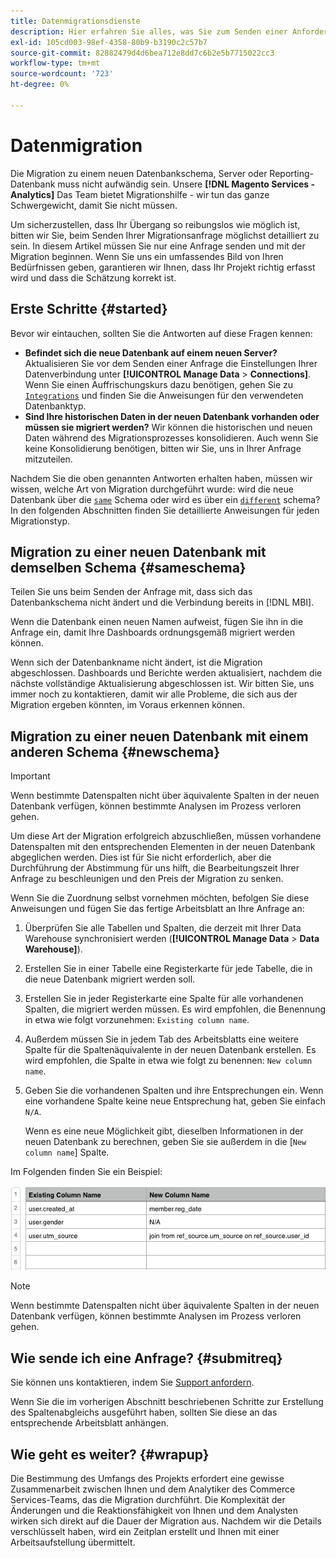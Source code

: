 ```yaml
---
title: Datenmigrationsdienste
description: Hier erfahren Sie alles, was Sie zum Senden einer Anforderung und zum Einstieg in die Migration benötigen.
exl-id: 105cd003-98ef-4358-80b9-b3190c2c57b7
source-git-commit: 82882479d4d6bea712e8dd7c6b2e5b7715022cc3
workflow-type: tm+mt
source-wordcount: '723'
ht-degree: 0%

---
```


# Datenmigration

Die Migration zu einem neuen Datenbankschema, Server oder Reporting-Datenbank muss nicht aufwändig sein. Unsere **[!DNL Magento Services - Analytics]** Das Team bietet Migrationshilfe - wir tun das ganze Schwergewicht, damit Sie nicht müssen.

Um sicherzustellen, dass Ihr Übergang so reibungslos wie möglich ist, bitten wir Sie, beim Senden Ihrer Migrationsanfrage möglichst detailliert zu sein. In diesem Artikel müssen Sie nur eine Anfrage senden und mit der Migration beginnen. Wenn Sie uns ein umfassendes Bild von Ihren Bedürfnissen geben, garantieren wir Ihnen, dass Ihr Projekt richtig erfasst wird und dass die Schätzung korrekt ist.

## Erste Schritte {#started}

Bevor wir eintauchen, sollten Sie die Antworten auf diese Fragen kennen:

* **Befindet sich die neue Datenbank auf einem neuen Server?** Aktualisieren Sie vor dem Senden einer Anfrage die Einstellungen Ihrer Datenverbindung unter **[!UICONTROL Manage Data** > **Connections]**. Wenn Sie einen Auffrischungskurs dazu benötigen, gehen Sie zu [`Integrations`](../integrations/integrations.md) und finden Sie die Anweisungen für den verwendeten Datenbanktyp.
* **Sind Ihre historischen Daten in der neuen Datenbank vorhanden oder müssen sie migriert werden?** Wir können die historischen und neuen Daten während des Migrationsprozesses konsolidieren. Auch wenn Sie keine Konsolidierung benötigen, bitten wir Sie, uns in Ihrer Anfrage mitzuteilen.

Nachdem Sie die oben genannten Antworten erhalten haben, müssen wir wissen, welche Art von Migration durchgeführt wurde: wird die neue Datenbank über die [`same`](#sameschema) Schema oder wird es über ein [`different`](#newschema) schema? In den folgenden Abschnitten finden Sie detaillierte Anweisungen für jeden Migrationstyp.

## Migration zu einer neuen Datenbank mit demselben Schema {#sameschema}

Teilen Sie uns beim Senden der Anfrage mit, dass sich das Datenbankschema nicht ändert und die Verbindung bereits in [!DNL MBI].

Wenn die Datenbank einen neuen Namen aufweist, fügen Sie ihn in die Anfrage ein, damit Ihre Dashboards ordnungsgemäß migriert werden können.

Wenn sich der Datenbankname nicht ändert, ist die Migration abgeschlossen. Dashboards und Berichte werden aktualisiert, nachdem die nächste vollständige Aktualisierung abgeschlossen ist. Wir bitten Sie, uns immer noch zu kontaktieren, damit wir alle Probleme, die sich aus der Migration ergeben könnten, im Voraus erkennen können.

## Migration zu einer neuen Datenbank mit einem anderen Schema {#newschema}

>[!IMPORTANT]
>
>Wenn bestimmte Datenspalten nicht über äquivalente Spalten in der neuen Datenbank verfügen, können bestimmte Analysen im Prozess verloren gehen.

Um diese Art der Migration erfolgreich abzuschließen, müssen vorhandene Datenspalten mit den entsprechenden Elementen in der neuen Datenbank abgeglichen werden. Dies ist für Sie nicht erforderlich, aber die Durchführung der Abstimmung für uns hilft, die Bearbeitungszeit Ihrer Anfrage zu beschleunigen und den Preis der Migration zu senken.

Wenn Sie die Zuordnung selbst vornehmen möchten, befolgen Sie diese Anweisungen und fügen Sie das fertige Arbeitsblatt an Ihre Anfrage an:

1. Überprüfen Sie alle Tabellen und Spalten, die derzeit mit Ihrer Data Warehouse synchronisiert werden (**[!UICONTROL Manage Data** > **Data Warehouse]**).
1. Erstellen Sie in einer Tabelle eine Registerkarte für jede Tabelle, die in die neue Datenbank migriert werden soll.
1. Erstellen Sie in jeder Registerkarte eine Spalte für alle vorhandenen Spalten, die migriert werden müssen. Es wird empfohlen, die Benennung in etwa wie folgt vorzunehmen: `Existing column name`.
1. Außerdem müssen Sie in jedem Tab des Arbeitsblatts eine weitere Spalte für die Spaltenäquivalente in der neuen Datenbank erstellen. Es wird empfohlen, die Spalte in etwa wie folgt zu benennen: `New column name`.
1. Geben Sie die vorhandenen Spalten und ihre Entsprechungen ein. Wenn eine vorhandene Spalte keine neue Entsprechung hat, geben Sie einfach `N/A`.

   Wenn es eine neue Möglichkeit gibt, dieselben Informationen in der neuen Datenbank zu berechnen, geben Sie sie außerdem in die [`New column name`] Spalte.

Im Folgenden finden Sie ein Beispiel:

![](../../../assets/Migration_Spreadsheet.png)

>[!NOTE]
>
>Wenn bestimmte Datenspalten nicht über äquivalente Spalten in der neuen Datenbank verfügen, können bestimmte Analysen im Prozess verloren gehen.

## Wie sende ich eine Anfrage? {#submitreq}

Sie können uns kontaktieren, indem Sie [Support anfordern](../../../guide-overview.md).

Wenn Sie die im vorherigen Abschnitt beschriebenen Schritte zur Erstellung des Spaltenabgleichs ausgeführt haben, sollten Sie diese an das entsprechende Arbeitsblatt anhängen.

## Wie geht es weiter? {#wrapup}

Die Bestimmung des Umfangs des Projekts erfordert eine gewisse Zusammenarbeit zwischen Ihnen und dem Analytiker des Commerce Services-Teams, das die Migration durchführt. Die Komplexität der Änderungen und die Reaktionsfähigkeit von Ihnen und dem Analysten wirken sich direkt auf die Dauer der Migration aus. Nachdem wir die Details verschlüsselt haben, wird ein Zeitplan erstellt und Ihnen mit einer Arbeitsaufstellung übermittelt.
